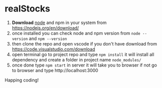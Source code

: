 # realStocks

1. **Download** [node](https://nodejs.org/en/download/) and npm in your system from https://nodejs.org/en/download/
2. once installed you can check node and npm version from `node --version` and `npm --version`
3. then clone the repo and open vscode if you don't have download  from https://code.visualstudio.com/download
4. open terminal go to project repo and type `npm install` it will install all dependency and create a folder in project name `node_modules/` 
5. once done type `npm start` in server it will take you to browser if not go to browser and type http://localhost:3000

Happing coding!

